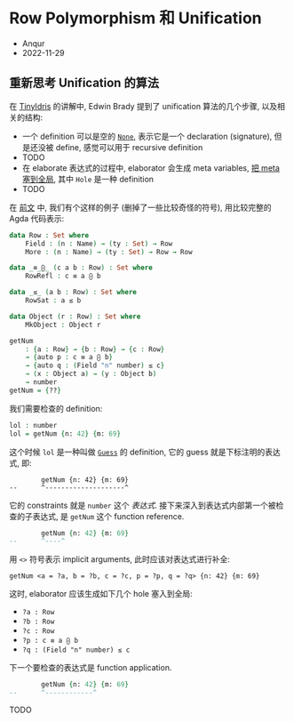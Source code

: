 # Row Polymorphism 和 Unification

* Anqur
* 2022-11-29

## 重新思考 Unification 的算法

在 [TinyIdris] 的讲解中, Edwin Brady 提到了 unification 算法的几个步骤, 以及相关的结构:

* 一个 definition 可以是空的 [`None`], 表示它是一个 declaration (signature), 但是还没被
  define, 感觉可以用于 recursive definition
* TODO
* 在 elaborate 表达式的过程中, elaborator 会生成 meta variables, [把 meta 塞到全局],
  其中 `Hole` 是一种 definition
* TODO

在 [前文] 中, 我们有个这样的例子 (删掉了一些比较奇怪的符号), 用比较完整的 Agda 代码表示:

```agda
data Row : Set where
    Field : (n : Name) → (ty : Set) → Row
    More : (n : Name) → (ty : Set) → Row → Row

data _≡_⨀_ (c a b : Row) : Set where
    RowRefl : c ≡ a ⨀ b

data _≤_ (a b : Row) : Set where
    RowSat : a ≤ b

data Object (r : Row) : Set where
    MkObject : Object r

getNum
    : {a : Row} → {b : Row} → {c : Row}
    → {auto p : c ≡ a ⨀ b}
    → {auto q : (Field "n" number) ≤ c}
    → (x : Object a) → (y : Object b)
    → number
getNum = {??}
```

我们需要检查的 definition:

```agda
lol : number
lol = getNum {n: 42} {m: 69}
```

这个时候 `lol` 是一种叫做 [`Guess`] 的 definition, 它的 guess 就是下标注明的表达式, 即:

```plaintext
        getNum {n: 42} {m: 69}
--      ^--------------------^
```

它的 constraints 就是 `number` 这个 *表达式*. 接下来深入到表达式内部第一个被检查的子表达式,
是 `getNum` 这个 function reference.

```agda
        getNum {n: 42} {m: 69}
--      ^----^
```

用 `<>` 符号表示 implicit arguments, 此时应该对表达式进行补全:

```plaintext
getNum <a = ?a, b = ?b, c = ?c, p = ?p, q = ?q> {n: 42} {m: 69}
```

这时, elaborator 应该生成如下几个 hole 塞入到全局:

* `?a : Row`
* `?b : Row`
* `?c : Row`
* `?p : c ≡ a ⨀ b`
* `?q : (Field "n" number) ≤ c`

下一个要检查的表达式是 function application.

```agda
        getNum {n: 42} {m: 69}
--      ^------------^

```

TODO

[TinyIdris]: https://www.youtube.com/watch?v=9SKN_vTQ1xM
[`None`]: https://github.com/edwinb/SPLV20/blob/b401de02b483d9e43f482f6f9d61c431332d1b75/TinyIdris-v2/src/Core/Context.idr#L12
[把 meta 塞到全局]: https://github.com/edwinb/SPLV20/blob/b401de02b483d9e43f482f6f9d61c431332d1b75/TinyIdris-v2/src/TTImp/Elab/Term.idr#L133
[前文]: ./20221128_row_theory_prereq.md
[`Guess`]: https://github.com/edwinb/SPLV20/blob/b401de02b483d9e43f482f6f9d61c431332d1b75/TinyIdris-v2/src/Core/Context.idr#L18
